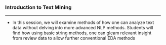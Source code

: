 ### Introduction to Text Mining
<hr> 

- In this session, we will examine methods of how one can analyze text data without delving into more advanced NLP methods. Students will find how using basic string methods, one can gleam relevant insight from review data to allow further conventional EDA methods